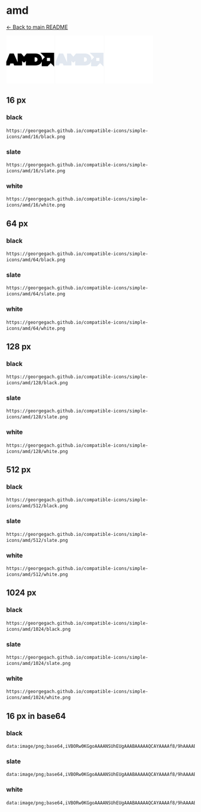 # amd

[← Back to main README](../../README.md)


<img src="./128/black.png" width="128" alt="amd black icon" />
<img src="./128/slate.png" width="128" alt="amd slate icon" />
<img src="./128/white.png" width="128" alt="amd white icon" />

## 16 px

### black
```
https://georgegach.github.io/compatible-icons/simple-icons/amd/16/black.png
```

### slate
```
https://georgegach.github.io/compatible-icons/simple-icons/amd/16/slate.png
```

### white
```
https://georgegach.github.io/compatible-icons/simple-icons/amd/16/white.png
```

## 64 px

### black
```
https://georgegach.github.io/compatible-icons/simple-icons/amd/64/black.png
```

### slate
```
https://georgegach.github.io/compatible-icons/simple-icons/amd/64/slate.png
```

### white
```
https://georgegach.github.io/compatible-icons/simple-icons/amd/64/white.png
```

## 128 px

### black
```
https://georgegach.github.io/compatible-icons/simple-icons/amd/128/black.png
```

### slate
```
https://georgegach.github.io/compatible-icons/simple-icons/amd/128/slate.png
```

### white
```
https://georgegach.github.io/compatible-icons/simple-icons/amd/128/white.png
```

## 512 px

### black
```
https://georgegach.github.io/compatible-icons/simple-icons/amd/512/black.png
```

### slate
```
https://georgegach.github.io/compatible-icons/simple-icons/amd/512/slate.png
```

### white
```
https://georgegach.github.io/compatible-icons/simple-icons/amd/512/white.png
```

## 1024 px

### black
```
https://georgegach.github.io/compatible-icons/simple-icons/amd/1024/black.png
```

### slate
```
https://georgegach.github.io/compatible-icons/simple-icons/amd/1024/slate.png
```

### white
```
https://georgegach.github.io/compatible-icons/simple-icons/amd/1024/white.png
```

## 16 px in base64

### black
```
data:image/png;base64,iVBORw0KGgoAAAANSUhEUgAAABAAAAAQCAYAAAAf8/9hAAAABmJLR0QA/wD/AP+gvaeTAAAApElEQVQ4je3Qv8rBcRTH8RdikNyAxeAGrK7BrAwuQqanJ3IH7sJgMrGb3ICS2BmoJz3+h+WrJMsvq8/y6Zw+p3Peh68+VixiPo/CazOHI8YoYocmevjHHlesUMUs5A/BdZ6KWvATztjiD31MMccPJhjiFkcFSSTwi1vYtn6DkEEDKVxC1gktDJ4uKaMd6gfCEnVsAmYXi6hPTKMU8EbIRpz/6p3u7BYuT/Ilt2gAAAAASUVORK5CYII=
```

### slate
```
data:image/png;base64,iVBORw0KGgoAAAANSUhEUgAAABAAAAAQCAYAAAAf8/9hAAAABmJLR0QA/wD/AP+gvaeTAAAA5klEQVQ4je3QsSoFcBiG8ef9TucoSRalKGcwMljdglIW92BTbDLIIHdgcw9Gi1JmNyAGdSR0BhvH/7EyGE5Wv/n93t4++PdnGSd8/zjsV2XpR8HDy8u8o+5d4Oaz2na1XLfkOLgSWI8pcSLkWT53oA6BRYhgylF3D7HpaqxltRM8CGyizfgePCcMoY4KztTbxEugV9C2UnYrdAr3k5jmE+b1+9TWRJkSdpP0MKMQSzLbyKHhopk+EtPZjpxiujE9yUaSmeiJUuC88U28H+uJg8Fg8qMzuVbNj4W5mau74XB6nPt/v/gCOuVt+t+H3ccAAAAASUVORK5CYII=
```

### white
```
data:image/png;base64,iVBORw0KGgoAAAANSUhEUgAAABAAAAAQCAYAAAAf8/9hAAAABmJLR0QA/wD/AP+gvaeTAAAAuUlEQVQ4je3Qry4GABiF8Z/PCGamSIrgBlQXIdoEFyBLZoIoqa5B0myi5AZsZjZZEMz8N4/yKUb4pnrKu/fdOe92Dv/8mbFRxNUCFr8f56uX6qxaqh6rneqweqieqo/qplqrLof65+pFtf+1VOvD+Vq9VffVXXVUXVRX1VZ1Xh1XDbCKCYxjG+EGtz+kmMYmJvGOBpjDLk6wMOxlAwfDx5NYwSz2MMA87nE9aolTWMYbTjEziv+fX/gEgOuMpsN7hisAAAAASUVORK5CYII=
```

